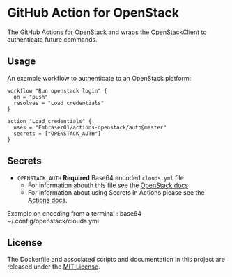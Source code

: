 # GitHub Action for OpenStack

The GitHub Actions for [OpenStack](https://openstack.org/) and wraps the
[OpenStackClient](https://www.openstack.org/software/releases/rocky/components/openstackclient)
to authenticate future commands.

## Usage

An example workflow to authenticate to an OpenStack platform:

```
workflow "Run openstack login" {
  on = "push"
  resolves = "Load credentials"
}

action "Load credentials" {
  uses = "Embraser01/actions-openstack/auth@master"
  secrets = ["OPENSTACK_AUTH"]
}
```

## Secrets

- `OPENSTACK_AUTH` **Required** Base64 encoded `clouds.yml` file
  - For information abouth this file see the
    [OpenStack docs](https://docs.openstack.org/python-openstackclient/pike/cli/man/openstack.html#config-files)
  - For information about using Secrets in Actions please see the
    [Actions docs](https://developer.github.com/actions/creating-workflows/storing-secrets/).

Example on encoding from a terminal : base64 ~/.config/openstack/clouds.yml

## License

The Dockerfile and associated scripts and documentation in this project are released under the
[MIT License](LICENSE).
